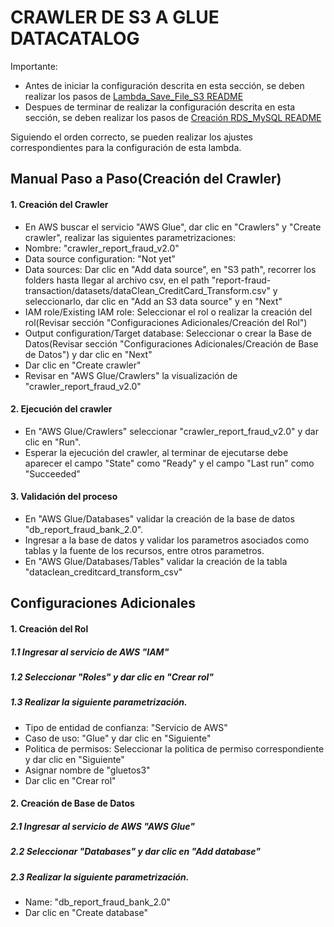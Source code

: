 # CRAWLER DE S3 A GLUE DATACATALOG

Importante: 
- Antes de iniciar la configuración descrita en esta sección, se deben realizar los pasos de [Lambda_Save_File_S3 README](./docs/Lambda_Save_File_S3.md)
- Despues de terminar de realizar la configuración descrita en esta sección, se deben realizar los pasos de [Creación RDS_MySQL README](./docs/RDS_MySQL.md)

Siguiendo el orden correcto, se pueden realizar los ajustes correspondientes para la configuración de esta lambda.

## Manual Paso a Paso(Creación del Crawler)

#### 1. Creación del Crawler

- En AWS buscar el servicio "AWS Glue", dar clic en "Crawlers" y "Create crawler", realizar las siguientes parametrizaciones:
- Nombre: "crawler_report_fraud_v2.0"
- Data source configuration: "Not yet"
- Data sources: Dar clic en "Add data source", en "S3 path", recorrer los folders hasta llegar al archivo csv, en el path "report-fraud-transaction/datasets/dataClean_CreditCard_Transform.csv" y seleccionarlo, dar clic en "Add an S3 data source" y en "Next"
- IAM role/Existing IAM role: Seleccionar el rol o realizar la creación del rol(Revisar sección "Configuraciones Adicionales/Creación del Rol")
- Output configuration/Target database: Seleccionar o crear la Base de Datos(Revisar sección "Configuraciones Adicionales/Creación de Base de Datos") y dar clic en "Next"
- Dar clic en "Create crawler"
- Revisar en "AWS Glue/Crawlers" la visualización de "crawler_report_fraud_v2.0"


#### 2. Ejecución del crawler

- En "AWS Glue/Crawlers" seleccionar "crawler_report_fraud_v2.0" y dar clic en "Run".
- Esperar la ejecución del crawler, al terminar de ejecutarse debe aparecer el campo "State" como "Ready" y el campo "Last run" como "Succeeded"

#### 3. Validación del proceso

- En "AWS Glue/Databases" validar la creación de la base de datos "db_report_fraud_bank_2.0".
- Ingresar a la base de datos y validar los parametros asociados como tablas y la fuente de los recursos, entre otros parametros. 
- En "AWS Glue/Databases/Tables" validar la creación de la tabla "dataclean_creditcard_transform_csv"


## Configuraciones Adicionales

#### 1. Creación del Rol

##### 1.1 Ingresar al servicio de AWS "IAM"
##### 1.2 Seleccionar "Roles" y dar clic en "Crear rol"
##### 1.3 Realizar la siguiente parametrización.

- Tipo de entidad de confianza: "Servicio de AWS"
- Caso de uso: "Glue" y dar clic en "Siguiente"
- Politica de permisos: Seleccionar la politica de permiso correspondiente y dar clic en "Siguiente"
- Asignar nombre de "gluetos3"
- Dar clic en "Crear rol"


#### 2. Creación de Base de Datos

##### 2.1 Ingresar al servicio de AWS "AWS Glue"
##### 2.2 Seleccionar "Databases" y dar clic en "Add database"
##### 2.3 Realizar la siguiente parametrización.

- Name: "db_report_fraud_bank_2.0"
- Dar clic en "Create database"